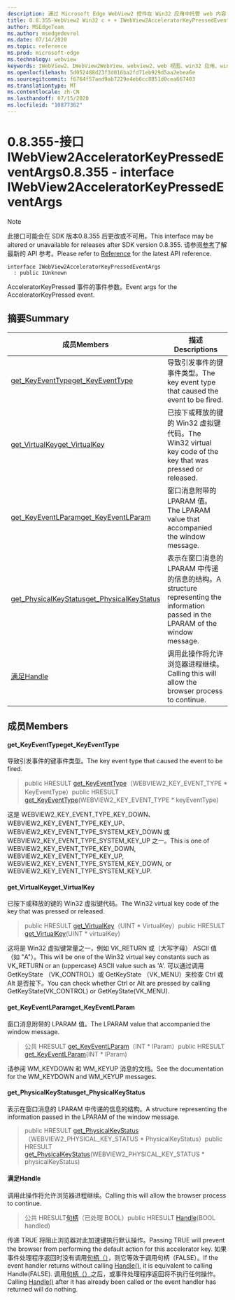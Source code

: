```yaml
---
description: 通过 Microsoft Edge WebView2 控件在 Win32 应用中托管 web 内容
title: 0.8.355-WebView2 Win32 c + + IWebView2AcceleratorKeyPressedEventArgs
author: MSEdgeTeam
ms.author: msedgedevrel
ms.date: 07/14/2020
ms.topic: reference
ms.prod: microsoft-edge
ms.technology: webview
keywords: IWebView2、IWebView2WebView、webview2、web 视图、win32 应用、win32、edge
ms.openlocfilehash: 5d052488d23f3d016ba2fd71eb929d5aa2ebea6e
ms.sourcegitcommit: f6764f57aed9ab7229e4eb6cc8851d0cea667403
ms.translationtype: MT
ms.contentlocale: zh-CN
ms.lasthandoff: 07/15/2020
ms.locfileid: "10877362"
---
```

# <span data-ttu-id="8db04-104">0.8.355-接口 IWebView2AcceleratorKeyPressedEventArgs</span><span class="sxs-lookup"><span data-stu-id="8db04-104">0.8.355 - interface IWebView2AcceleratorKeyPressedEventArgs</span></span> 

> [!NOTE]
> <span data-ttu-id="8db04-105">此接口可能会在 SDK 版本0.8.355 后更改或不可用。</span><span class="sxs-lookup"><span data-stu-id="8db04-105">This interface may be altered or unavailable for releases after SDK version 0.8.355.</span></span> <span data-ttu-id="8db04-106">请参阅[参考](../../../webview2-api-reference.md)了解最新的 API 参考。</span><span class="sxs-lookup"><span data-stu-id="8db04-106">Please refer to [Reference](../../../webview2-api-reference.md) for the latest API reference.</span></span>

```
interface IWebView2AcceleratorKeyPressedEventArgs
  : public IUnknown
```

<span data-ttu-id="8db04-107">AcceleratorKeyPressed 事件的事件参数。</span><span class="sxs-lookup"><span data-stu-id="8db04-107">Event args for the AcceleratorKeyPressed event.</span></span>

## <span data-ttu-id="8db04-108">摘要</span><span class="sxs-lookup"><span data-stu-id="8db04-108">Summary</span></span>

 <span data-ttu-id="8db04-109">成员</span><span class="sxs-lookup"><span data-stu-id="8db04-109">Members</span></span>                        | <span data-ttu-id="8db04-110">描述</span><span class="sxs-lookup"><span data-stu-id="8db04-110">Descriptions</span></span>
--------------------------------|---------------------------------------------
[<span data-ttu-id="8db04-111">get_KeyEventType</span><span class="sxs-lookup"><span data-stu-id="8db04-111">get_KeyEventType</span></span>](#get_keyeventtype) | <span data-ttu-id="8db04-112">导致引发事件的键事件类型。</span><span class="sxs-lookup"><span data-stu-id="8db04-112">The key event type that caused the event to be fired.</span></span>
[<span data-ttu-id="8db04-113">get_VirtualKey</span><span class="sxs-lookup"><span data-stu-id="8db04-113">get_VirtualKey</span></span>](#get_virtualkey) | <span data-ttu-id="8db04-114">已按下或释放的键的 Win32 虚拟键代码。</span><span class="sxs-lookup"><span data-stu-id="8db04-114">The Win32 virtual key code of the key that was pressed or released.</span></span>
[<span data-ttu-id="8db04-115">get_KeyEventLParam</span><span class="sxs-lookup"><span data-stu-id="8db04-115">get_KeyEventLParam</span></span>](#get_keyeventlparam) | <span data-ttu-id="8db04-116">窗口消息附带的 LPARAM 值。</span><span class="sxs-lookup"><span data-stu-id="8db04-116">The LPARAM value that accompanied the window message.</span></span>
[<span data-ttu-id="8db04-117">get_PhysicalKeyStatus</span><span class="sxs-lookup"><span data-stu-id="8db04-117">get_PhysicalKeyStatus</span></span>](#get_physicalkeystatus) | <span data-ttu-id="8db04-118">表示在窗口消息的 LPARAM 中传递的信息的结构。</span><span class="sxs-lookup"><span data-stu-id="8db04-118">A structure representing the information passed in the LPARAM of the window message.</span></span>
[<span data-ttu-id="8db04-119">满足</span><span class="sxs-lookup"><span data-stu-id="8db04-119">Handle</span></span>](#handle) | <span data-ttu-id="8db04-120">调用此操作将允许浏览器进程继续。</span><span class="sxs-lookup"><span data-stu-id="8db04-120">Calling this will allow the browser process to continue.</span></span>

## <span data-ttu-id="8db04-121">成员</span><span class="sxs-lookup"><span data-stu-id="8db04-121">Members</span></span>

#### <span data-ttu-id="8db04-122">get_KeyEventType</span><span class="sxs-lookup"><span data-stu-id="8db04-122">get_KeyEventType</span></span> 

<span data-ttu-id="8db04-123">导致引发事件的键事件类型。</span><span class="sxs-lookup"><span data-stu-id="8db04-123">The key event type that caused the event to be fired.</span></span>

> <span data-ttu-id="8db04-124">public HRESULT [get_KeyEventType](#get_keyeventtype)（WEBVIEW2_KEY_EVENT_TYPE \* KeyEventType）</span><span class="sxs-lookup"><span data-stu-id="8db04-124">public HRESULT [get_KeyEventType](#get_keyeventtype)(WEBVIEW2_KEY_EVENT_TYPE \* keyEventType)</span></span>

<span data-ttu-id="8db04-125">这是 WEBVIEW2_KEY_EVENT_TYPE_KEY_DOWN、WEBVIEW2_KEY_EVENT_TYPE_KEY_UP、WEBVIEW2_KEY_EVENT_TYPE_SYSTEM_KEY_DOWN 或 WEBVIEW2_KEY_EVENT_TYPE_SYSTEM_KEY_UP 之一。</span><span class="sxs-lookup"><span data-stu-id="8db04-125">This is one of WEBVIEW2_KEY_EVENT_TYPE_KEY_DOWN, WEBVIEW2_KEY_EVENT_TYPE_KEY_UP, WEBVIEW2_KEY_EVENT_TYPE_SYSTEM_KEY_DOWN, or WEBVIEW2_KEY_EVENT_TYPE_SYSTEM_KEY_UP.</span></span>

#### <span data-ttu-id="8db04-126">get_VirtualKey</span><span class="sxs-lookup"><span data-stu-id="8db04-126">get_VirtualKey</span></span> 

<span data-ttu-id="8db04-127">已按下或释放的键的 Win32 虚拟键代码。</span><span class="sxs-lookup"><span data-stu-id="8db04-127">The Win32 virtual key code of the key that was pressed or released.</span></span>

> <span data-ttu-id="8db04-128">public HRESULT [get_VirtualKey](#get_virtualkey)（UINT \* VirtualKey）</span><span class="sxs-lookup"><span data-stu-id="8db04-128">public HRESULT [get_VirtualKey](#get_virtualkey)(UINT \* virtualKey)</span></span>

<span data-ttu-id="8db04-129">这将是 Win32 虚拟键常量之一，例如 VK_RETURN 或（大写字母） ASCII 值（如 "A"）。</span><span class="sxs-lookup"><span data-stu-id="8db04-129">This will be one of the Win32 virtual key constants such as VK_RETURN or an (uppercase) ASCII value such as 'A'.</span></span> <span data-ttu-id="8db04-130">可以通过调用 GetKeyState （VK_CONTROL）或 GetKeyState （VK_MENU）来检查 Ctrl 或 Alt 是否按下。</span><span class="sxs-lookup"><span data-stu-id="8db04-130">You can check whether Ctrl or Alt are pressed by calling GetKeyState(VK_CONTROL) or GetKeyState(VK_MENU).</span></span>

#### <span data-ttu-id="8db04-131">get_KeyEventLParam</span><span class="sxs-lookup"><span data-stu-id="8db04-131">get_KeyEventLParam</span></span> 

<span data-ttu-id="8db04-132">窗口消息附带的 LPARAM 值。</span><span class="sxs-lookup"><span data-stu-id="8db04-132">The LPARAM value that accompanied the window message.</span></span>

> <span data-ttu-id="8db04-133">公共 HRESULT [get_KeyEventLParam](#get_keyeventlparam)（INT \* lParam）</span><span class="sxs-lookup"><span data-stu-id="8db04-133">public HRESULT [get_KeyEventLParam](#get_keyeventlparam)(INT \* lParam)</span></span>

<span data-ttu-id="8db04-134">请参阅 WM_KEYDOWN 和 WM_KEYUP 消息的文档。</span><span class="sxs-lookup"><span data-stu-id="8db04-134">See the documentation for the WM_KEYDOWN and WM_KEYUP messages.</span></span>

#### <span data-ttu-id="8db04-135">get_PhysicalKeyStatus</span><span class="sxs-lookup"><span data-stu-id="8db04-135">get_PhysicalKeyStatus</span></span> 

<span data-ttu-id="8db04-136">表示在窗口消息的 LPARAM 中传递的信息的结构。</span><span class="sxs-lookup"><span data-stu-id="8db04-136">A structure representing the information passed in the LPARAM of the window message.</span></span>

> <span data-ttu-id="8db04-137">public HRESULT [get_PhysicalKeyStatus](#get_physicalkeystatus)（WEBVIEW2_PHYSICAL_KEY_STATUS \* PhysicalKeyStatus）</span><span class="sxs-lookup"><span data-stu-id="8db04-137">public HRESULT [get_PhysicalKeyStatus](#get_physicalkeystatus)(WEBVIEW2_PHYSICAL_KEY_STATUS \* physicalKeyStatus)</span></span>

#### <span data-ttu-id="8db04-138">满足</span><span class="sxs-lookup"><span data-stu-id="8db04-138">Handle</span></span> 

<span data-ttu-id="8db04-139">调用此操作将允许浏览器进程继续。</span><span class="sxs-lookup"><span data-stu-id="8db04-139">Calling this will allow the browser process to continue.</span></span>

> <span data-ttu-id="8db04-140">公共 HRESULT[句柄](#handle)（已处理 BOOL）</span><span class="sxs-lookup"><span data-stu-id="8db04-140">public HRESULT [Handle](#handle)(BOOL handled)</span></span>

<span data-ttu-id="8db04-141">传递 TRUE 将阻止浏览器对此加速键执行默认操作。</span><span class="sxs-lookup"><span data-stu-id="8db04-141">Passing TRUE will prevent the browser from performing the default action for this accelerator key.</span></span> <span data-ttu-id="8db04-142">如果事件处理程序返回时没有调用[句柄（）](#handle)，则它等效于调用句柄（FALSE）。</span><span class="sxs-lookup"><span data-stu-id="8db04-142">If the event handler returns without calling [Handle()](#handle), it is equivalent to calling Handle(FALSE).</span></span> <span data-ttu-id="8db04-143">调用[句柄（）](#handle)之后，或事件处理程序返回将不执行任何操作。</span><span class="sxs-lookup"><span data-stu-id="8db04-143">Calling [Handle()](#handle) after it has already been called or the event handler has returned will do nothing.</span></span>

